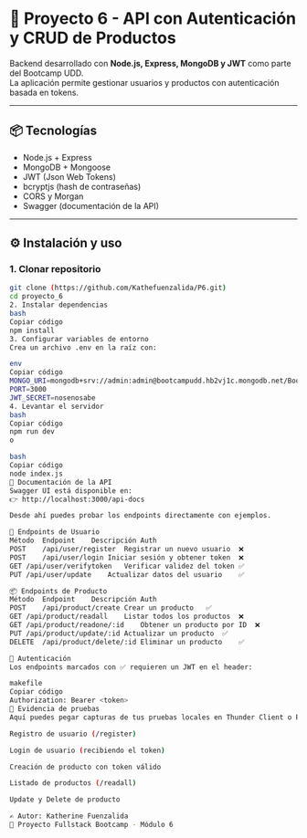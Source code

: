 # 🚀 Proyecto 6 - API con Autenticación y CRUD de Productos

Backend desarrollado con **Node.js, Express, MongoDB y JWT** como parte del Bootcamp UDD.  
La aplicación permite gestionar usuarios y productos con autenticación basada en tokens.

---

## 📦 Tecnologías
- Node.js + Express
- MongoDB + Mongoose
- JWT (Json Web Tokens)
- bcryptjs (hash de contraseñas)
- CORS y Morgan
- Swagger (documentación de la API)

---

## ⚙️ Instalación y uso

### 1. Clonar repositorio
```bash
git clone (https://github.com/Kathefuenzalida/P6.git)
cd proyecto_6
2. Instalar dependencias
bash
Copiar código
npm install
3. Configurar variables de entorno
Crea un archivo .env en la raíz con:

env
Copiar código
MONGO_URI=mongodb+srv://admin:admin@bootcampudd.hb2vj1c.mongodb.net/BootcampUDD?retryWrites=true&w=majority
PORT=3000
JWT_SECRET=nosenosabe
4. Levantar el servidor
bash
Copiar código
npm run dev
o

bash
Copiar código
node index.js
📖 Documentación de la API
Swagger UI está disponible en:
👉 http://localhost:3000/api-docs

Desde ahí puedes probar los endpoints directamente con ejemplos.

👤 Endpoints de Usuario
Método	Endpoint	Descripción	Auth
POST	/api/user/register	Registrar un nuevo usuario	❌
POST	/api/user/login	Iniciar sesión y obtener token	❌
GET	/api/user/verifytoken	Verificar validez del token	✅
PUT	/api/user/update	Actualizar datos del usuario	✅

📦 Endpoints de Producto
Método	Endpoint	Descripción	Auth
POST	/api/product/create	Crear un producto	✅
GET	/api/product/readall	Listar todos los productos	❌
GET	/api/product/readone/:id	Obtener un producto por ID	❌
PUT	/api/product/update/:id	Actualizar un producto	✅
DELETE	/api/product/delete/:id	Eliminar un producto	✅

🔑 Autenticación
Los endpoints marcados con ✅ requieren un JWT en el header:

makefile
Copiar código
Authorization: Bearer <token>
📸 Evidencia de pruebas
Aquí puedes pegar capturas de tus pruebas locales en Thunder Client o Postman:

Registro de usuario (/register)

Login de usuario (recibiendo el token)

Creación de producto con token válido

Listado de productos (/readall)

Update y Delete de producto

✍️ Autor: Katherine Fuenzalida
📅 Proyecto Fullstack Bootcamp - Módulo 6
